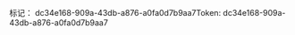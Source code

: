 <span data-ttu-id="86049-101">标记： dc34e168-909a-43db-a876-a0fa0d7b9aa7</span><span class="sxs-lookup"><span data-stu-id="86049-101">Token: dc34e168-909a-43db-a876-a0fa0d7b9aa7</span></span>